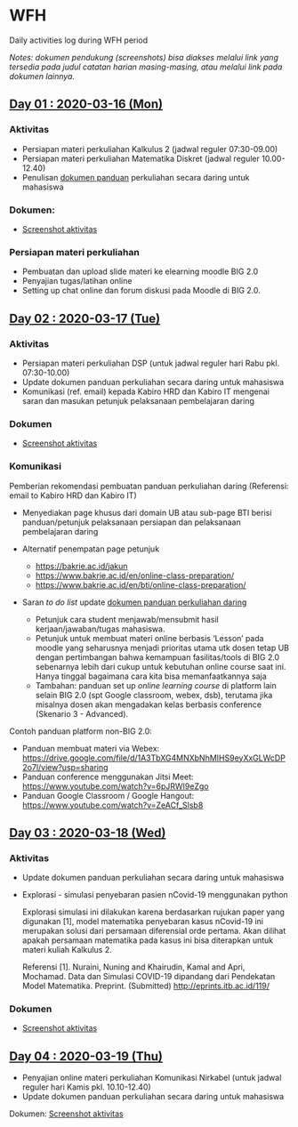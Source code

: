 # WFH
Daily activities log during WFH period

_Notes: dokumen pendukung (screenshots) bisa diakses melalui link yang tersedia pada judul catatan harian masing-masing, atau melalui link pada dokumen lainnya._

## [Day 01 : 2020-03-16 (Mon)](https://github.com/ipguna/WFH/tree/master/2020-03-16)

### Aktivitas

- Persiapan materi perkuliahan Kalkulus 2 (jadwal reguler 07:30-09.00)
- Persiapan materi perkuliahan Matematika Diskret (jadwal reguler 10.00-12.40)
- Penulisan [dokumen panduan](https://github.com/ipguna/TIF-RPS2020/blob/master/Teaching_Supervision_Guide_01.pdf) perkuliahan secara daring untuk mahasiswa

### Dokumen: 

- [Screenshot aktivitas](https://github.com/ipguna/WFH/tree/master/2020-03-16)

### Persiapan materi perkuliahan

- Pembuatan dan upload slide materi ke elearning moodle BIG 2.0
- Penyajian tugas/latihan online
- Setting up chat online dan forum diskusi pada Moodle di BIG 2.0.


## [Day 02 : 2020-03-17 (Tue)](https://github.com/ipguna/WFH/tree/master/2020-03-17)

### Aktivitas

- Persiapan materi perkuliahan DSP (untuk jadwal reguler hari Rabu pkl. 07:30-10.00)
- Update dokumen panduan perkuliahan secara daring untuk mahasiswa
- Komunikasi (ref. email) kepada Kabiro HRD dan Kabiro IT mengenai saran dan masukan petunjuk pelaksanaan pembelajaran daring

### Dokumen

- [Screenshot aktivitas](https://github.com/ipguna/WFH/tree/master/2020-03-17)

### Komunikasi

Pemberian rekomendasi pembuatan panduan perkuliahan daring (Referensi: email to Kabiro HRD dan Kabiro IT)

- Menyediakan page khusus dari domain UB atau sub-page BTI berisi panduan/petunjuk pelaksanaan persiapan dan pelaksanaan pembelajaran daring

- Alternatif penempatan page petunjuk
	+ https://bakrie.ac.id/jakun
	+ https://www.bakrie.ac.id/en/online-class-preparation/
	+ https://www.bakrie.ac.id/en/bti/online-class-preparation/ 

- Saran _to do list_ update [dokumen panduan perkuliahan daring](https://github.com/ipguna/TIF-RPS2020/blob/master/Teaching_Supervision_Guide_01.pdf)

	+ Petunjuk cara student menjawab/mensubmit hasil kerjaan/jawaban/tugas mahasiswa. 
	+ Petunjuk untuk membuat materi online berbasis ‘Lesson’ pada moodle yang seharusnya menjadi prioritas utama utk dosen tetap UB dengan pertimbangan bahwa kemampuan fasilitas/tools di BIG 2.0 sebenarnya lebih dari cukup untuk kebutuhan online course saat ini. Hanya tinggal bagaimana cara kita bisa memanfaatkannya saja
	+ Tambahan: panduan set up _online learning course_ di platform lain selain BIG 2.0 (spt Google classroom, webex, dsb), terutama jika misalnya dosen akan mengadakan kelas berbasis conference (Skenario 3 - Advanced). 

Contoh panduan platform non-BIG 2.0: 

- Panduan membuat materi via Webex: https://drive.google.com/file/d/1A3TbXG4MNXbNhMIHS9eyXxGLWcDP2o7l/view?usp=sharing
- Panduan conference menggunakan Jitsi Meet:  https://www.youtube.com/watch?v=6pJRWI9eZgo
- Panduan Google Classroom / Google Hangout: https://www.youtube.com/watch?v=ZeACf_Slsb8


## [Day 03 : 2020-03-18 (Wed)](https://github.com/ipguna/WFH/tree/master/2020-03-18)

### Aktivitas

- Update dokumen panduan perkuliahan secara daring untuk mahasiswa
- Explorasi - simulasi penyebaran pasien nCovid-19 menggunakan python
    
    Explorasi simulasi ini dilakukan karena berdasarkan rujukan paper yang digunakan [1], model matematika penyebaran kasus nCovid-19 ini merupakan solusi dari persamaan diferensial orde pertama. Akan dilihat apakah persamaan matematika pada kasus ini bisa diterapkan untuk materi kuliah Kalkulus 2.

    Referensi [1]. Nuraini, Nuning and Khairudin, Kamal and Apri, Mochamad. Data dan Simulasi COVID-19 dipandang dari Pendekatan Model Matematika. Preprint. (Submitted) http://eprints.itb.ac.id/119/

### Dokumen

- [Screenshot aktivitas](https://github.com/ipguna/WFH/tree/master/2020-03-18)


## [Day 04 : 2020-03-19 (Thu)](https://github.com/ipguna/WFH/tree/master/2020-03-19)

- Penyajian online materi perkuliahan Komunikasi Nirkabel (untuk jadwal reguler hari Kamis pkl. 10.10-12.40)
- Update dokumen panduan perkuliahan secara daring untuk mahasiswa

Dokumen: [Screenshot aktivitas](https://github.com/ipguna/WFH/tree/master/2020-03-19)

